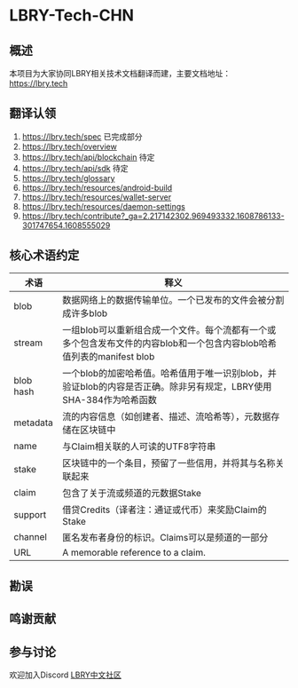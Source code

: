# LBRY-Tech-CHN

## 概述

本项目为大家协同LBRY相关技术文档翻译而建，主要文档地址：https://lbry.tech

## 翻译认领

1. https://lbry.tech/spec  已完成部分
2. https://lbry.tech/overview  
3. https://lbry.tech/api/blockchain 待定
4. https://lbry.tech/api/sdk 待定
5. https://lbry.tech/glossary 
6. https://lbry.tech/resources/android-build 
7. https://lbry.tech/resources/wallet-server 
8. https://lbry.tech/resources/daemon-settings
9. https://lbry.tech/contribute?_ga=2.217142302.969493332.1608786133-301747654.1608555029


## 核心术语约定

术语 | 释义
--------- | -------------
blob |  数据网络上的数据传输单位。一个已发布的文件会被分割成许多blob
stream |  一组blob可以重新组合成一个文件。每个流都有一个或多个包含发布文件的内容blob和一个包含内容blob哈希值列表的manifest blob
blob hash |  一个blob的加密哈希值。哈希值用于唯一识别blob，并验证blob的内容是否正确。除非另有规定，LBRY使用SHA-384作为哈希函数
metadata |  流的内容信息（如创建者、描述、流哈希等），元数据存储在区块链中
name | 与Claim相关联的人可读的UTF8字符串
stake | 区块链中的一个条目，预留了一些信用，并将其与名称关联起来
claim | 包含了关于流或频道的元数据Stake
support | 借贷Credits（译者注：通证或代币）来奖励Claim的Stake
channel | 匿名发布者身份的标识。Claims可以是频道的一部分
URL | A memorable reference to a claim.

## 勘误

## 鸣谢贡献

## 参与讨论
欢迎加入Discord [LBRY中文社区](https://discord.gg/YxT8Yz7e) 




